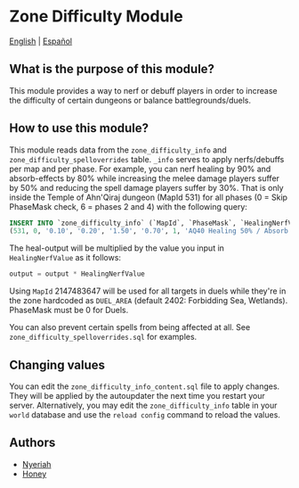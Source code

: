 # Zone Difficulty Module

[English](README.md) | [Español](README_ES.md)


## What is the purpose of this module?
This module provides a way to nerf or debuff players in order to increase the difficulty of certain dungeons or balance battlegrounds/duels.

## How to use this module?
This module reads data from the `zone_difficulty_info` and `zone_difficulty_spelloverrides` table.
`_info` serves to apply nerfs/debuffs per map and per phase. For example, you can nerf healing
by 90% and absorb-effects by 80% while increasing the melee damage players suffer by 50% and reducing the
spell damage players suffer by 30%. That is only inside the Temple of Ahn'Qiraj dungeon (MapId 531)
for all phases (0 = Skip PhaseMask check, 6 = phases 2 and 4) with the following query:

```sql
INSERT INTO `zone_difficulty_info` (`MapId`, `PhaseMask`, `HealingNerfValue`, `AbsorbNerfValue`, `MeleeDmgBuffValue`, `SpellDmgBuffValue`, `Enabled`, `Comment`) VALUES
(531, 0, '0.10', '0.20', '1.50', '0.70', 1, 'AQ40 Healing 50% / Absorb 50% Nerf / 50% physical & 30% spell damage buff');
```

The heal-output will be multiplied by the value you input in `HealingNerfValue` as it follows:

```cpp
output = output * HealingNerfValue
```

Using `MapId` 2147483647 will be used for all targets in duels while they're in the zone hardcoded as `DUEL_AREA` (default 2402: Forbidding Sea, Wetlands).
PhaseMask must be 0 for Duels.

You can also prevent certain spells from being affected at all. See `zone_difficulty_spelloverrides.sql` for examples.

## Changing values

You can edit the `zone_difficulty_info_content.sql` file to apply changes. They will be applied by the autoupdater the next time you restart your server.
Alternatively, you may edit the `zone_difficulty_info` table in your `world` database and use the `reload config` command to reload the values.

## Authors

- [Nyeriah](https://github.com/Nyeriah)
- [Honey](https://github.com/55Honey)
